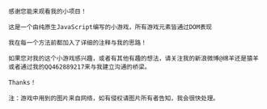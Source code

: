     感谢您能来观看我的小项目！

    这是一个由纯原生JavaScript编写的小游戏，所有游戏元素皆通过DOM表现

    我在每一个方法前都加入了详细的注释与我的思路！

    如果您对我的这个小游戏感兴趣，或者有其他有趣的想法，请关注我的新浪微博@绵羊还是猿羊
    或者通过我的QQ462889217来与我建立沟通的桥梁。

    Thanks！

    注：游戏中用到的图片来自网络，如有侵权请图片所有者告知，我会很快处理。
